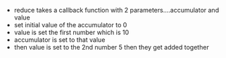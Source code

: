 - reduce takes a callback function with 2 parameters....accumulator and value
- set initial value of the accumulator to 0
- value is set the first number which is 10
- accumulator is set to that value
- then value is set to the 2nd number 5 then they get added together 
